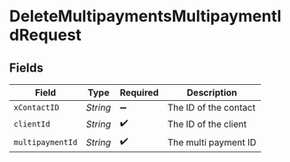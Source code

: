 # DeleteMultipaymentsMultipaymentIdRequest


## Fields

| Field                 | Type                  | Required              | Description           |
| --------------------- | --------------------- | --------------------- | --------------------- |
| `xContactID`          | *String*              | :heavy_minus_sign:    | The ID of the contact |
| `clientId`            | *String*              | :heavy_check_mark:    | The ID of the client  |
| `multipaymentId`      | *String*              | :heavy_check_mark:    | The multi payment ID  |